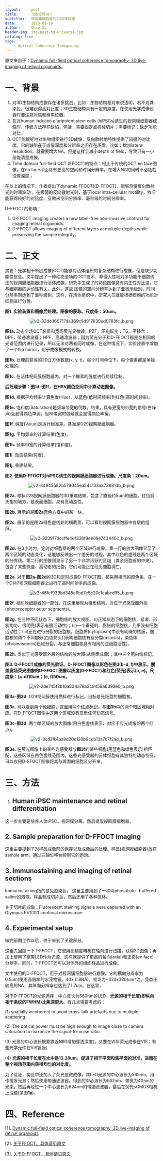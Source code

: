 ```yaml
---
layout:     post
title:      动态全场OCT
subtitle:   视网膜细胞器的3D活体成像
date:       2020-09-19
author:     Chao Xu
header-img: img/post-bg-universe.jpg
catalog: true
tags:
    - Optical Coherence Tomography
---
```


原文来自于：[Dynamic full-field optical coherence tomography: 3D live-imaging of retinal organoids](https://www.nature.com/articles/s41377-020-00375-8)。

# 一、背景

1. 对3D生物结构成像存在诸多挑战，比如：生物结构相对来说透明，若不对其染色，很难获得高对比度；3D生物结构具有一定的厚度，在使用光学成像仪器时要注意对焦和离焦位置。
2. 在对human induced pluripotent stem cells (hiPSCs)诱生的视网膜细胞器成像时，传统方法存在缺陷，包括：需要固定或机械切片；需要标记；缺乏功能对比。
3. OCT能很好地对生物组织进行3D成像，反向散射地特性提供了较强的对比度。它的缺陷在于成像深度和分辨率之间存在矛盾，比如：增加lateral resolution，就需要增大NA，但是这样会减小depth of  field，导致只有一小层能清楚成像。
4. Time domain full-field OCT (FFOCT)的特点：相比于传统的OCT en face图像，在en face平面具有更高的空间和时间分辨率，在增大NA的同时不必牺牲成像深度 。

在以上的情况下，作者提出了dynamic FFOCT((D-FFOCT)，能够测量反向散射光的时间波动 。在极弱的反向散射光时，基于local intra-cellular motility，依旧能获得较好的对比度、亚微米空间分辨率、毫秒级的时间分辨率。

D-FFOCT的影响：

1. D-FFOCT imaging creates a new label-free non-invasive contrast for imaging retinal organoids. 
2. D-FFOCT allows imaging of different layers at multiple depths while preserving the sample integrity。

# 二、正文

摘要：光学相干断层成像(OCT)能够对活体组织的复杂结构进行成像，但是缺少功能性信息。文中提出了一种动态全场的OCT技术，非侵入性地对多功能干细胞诱生的视网膜细胞器进行活体成像。研究中生成了的彩色图像具有内生性对比度，它与细胞器的运动性有关。此外，这些 图像的空间分辨率达到了亚微米级别，时间分辨率则达到了毫秒级别。这样，在活体组织中，研究人员就能根据细胞的功能对细胞进行分类。

**图1. 实验装置和图像后处理。图像的获取。尺度条：50um。**

<p align="center"><img src="https://imghost.cx0512.com/images/2020/09/19/v2-32dc060717da369c5d917830ed0783fc_b.png" alt="v2-32dc060717da369c5d917830ed0783fc_b.png" border="0" />
</p>

**图1a.** 动态全场OCT装置和宽场荧光显微镜。PZT，压电跃变；TS，平移台；BPF，带通滤波器；HPF，高通滤波器；因为荧光分子和D-FFOCT都是在相同的光谱范围内进行记录，所以无法对两者同时成像。在这种情况下，实验装置中增加了一个flip mirror，用于成像模式的转换。

**图1b.** 处理前获得的3D立方体数据(x, y, t)。每个时间单位下，每个像素都是单独处理的。

**图1c.** 在活体视网膜细胞器内，对一个像素的强度进行持续绘制。

**后处理步骤：图1d-图1f，在HSV颜色空间中计算动态图像。**

**图1d.** 根据平均频率计算色度(Hue)，从蓝色(低时间频率)到红色(高时间频率)。

**图1e.** 饱和度(Saturation)是频率带宽的倒数。结果，具有更宽的带宽的信号(白噪声)会显得颜色单调，但窄带宽的信号就会显得颜色丰富。

**图1f.** 纯度(Value)是运行标准差。基准是D29视网膜细胞器。

**图1g.** 平均频率的计算结果(色度)。

**图1h.** 频率带宽的计算结果(饱和度)。

**图1i.**  动态结果(纯度)。

**图1j.** 重建结果。

**图2. 使用D-FFOCT对hiPSC诱生的视网膜细胞器进行成像。尺度条：20um。**

<p align="center"><img src="https://imghost.cx0512.com/images/2020/09/19/v2-84945582b579045ea54c133a3738810b_b.png" alt="v2-84945582b579045ea54c133a3738810b_b.png" border="0" />
</p>

**图2a.** 球状D28视网膜细胞器的3D重建结果，包含了直径约5um的细胞。红色箭头指的地方，是表面细胞，具有高动态性。

**图2b.** 展示的是**图2a**蓝色方框中的某一块。

**图2c.** 展示的是图2a绿色虚线处的横截面，可以看到视网膜细胞器中各层的组织。

<p align="center"><img src="https://imghost.cx0512.com/images/2020/09/19/v2-320917dccffe4ef336f9ee69e743440c_b.png" alt="v2-320917dccffe4ef336f9ee69e743440c_b.png" border="0" />
</p>

**图2d.** 在3小时内，定时对细胞器的两个区域进行成像。第一行的放大图像显示了两个区域的动态变化，这能够反映出一个差分的过程，其中红色的虚线是两个区域的分界线。第二行的图像则显示了另一个非常活跃的区域（其余细胞器的中央），包含了某些快速、高动态的细胞，它们可能正在经历细胞凋亡。

**图2e.** 对于**图2a-图2d**的3D和定时成像D-FFOCT图，都采用相同的颜色条。在一个D147视网膜细胞器上进行了高时间辨率的成像。

<p align="center">
    <img src="https://imghost.cx0512.com/images/2020/09/19/v2-46fef939bd345a6bd7c5c20c1cabcd95_b.png" alt="v2-46fef939bd345a6bd7c5c20c1cabcd95_b.png" border="0" />
</p>

**图2f.** 视网膜细胞器的一部分，在这里展现为梭形结构，对应于光感受器外段(photoreceptor outer segments)。

**图2g.** 在三种不同状态下，细胞核的放大视图。(i)正常状态下的细胞核，紧凑、形状均匀、很明亮(表示有强活动性)；(ii)一个垂死的、膨胀的细胞核，几乎没有细胞活动性；(iii)正在进行分裂的细胞核，细胞质(cytoplasm)中没有明确的核膜，细胞核的两个不同部分(白色箭头)(表明细胞核有丝分裂(mitosis)，染色体(chromosomes)已经分裂，与正常细胞核具有相同的亚细胞活性)。

**图2h.** 类似于光感受器外段的结构的放大图(从侧面成像)；其中三个用白线标记。

**图3. D-FFOCT成像的荧光验证。D-FFOCT图像以彩色在图3(b-d, f)中展示。覆盖宽场荧光图像的D-FFOCT图像以灰度(D-FFOCT)和红色(荧光)表示(a, e)。尺度条：(a-d)10um；(e, f)50um。**

<p align="center">
   <img src="https://imghost.cx0512.com/images/2020/09/19/v2-2de745f2b10a834a78a3c9459a6393e0_b.png" alt="v2-2de745f2b10a834a78a3c9459a6393e0_b.png" border="0" />
</p>

**图3a-图3d.** D29视网膜使用燃料进行标记，目标是死细胞的细胞核。

**图3a.** 可以看到两个死细胞，这里用两个红点标记，与**图3b**中的两个暗区域相对应。在D-FFOCT图像中这两个区域没有显示任何动态信号。

**图3c-图3d.** 两个暗区域的放大图像(用白色虚线表示，对应于应光成像的两个红点)。

<p align="center">
<img src="https://imghost.cx0512.com/images/2020/09/19/v2-8cd3fb1ba8d20e120b9cdb13a7c7f2ad_b.png" alt="v2-8cd3fb1ba8d20e120b9cdb13a7c7f2ad_b.png" border="0" />
</p>

**图3e.** 在荧光图像上的某些光感受器与**图3f**的某些细胞(用蓝色和绿色表示)相匹配，这些区域在白色虚线范围内。这些光感受器的前体细胞有其独特的动态特征，可以仅用D-FFOCT图像将其与周围的细胞区分开来。

# 三、方法

1. ## **Human iPSC maintenance and retinal differentiation**

这一步主要是培养人体iPSC，视网膜分离，然后提取视网膜细胞器。

## **2. Sample preparation for D-FFOCT imaging**

这里主要提到了对样品成像前的保存以及成像后的处理。样品(视网膜细胞器)放在sample arm，通过三轴位移台控制它的运动。

## **3. Immunostaining and imaging of retinal sections**

Immunostaining指的是免疫染色， 这里主要用到了一种叫phosphate- buffered saline的溶液。样品制成切片后，然后还用了各种抗体。

关于切片的成像：Fluorescent staining signals were captured with an Olympus FV1000 confocal microscope.

## **4. Experimental setup**

做完前期工作以后，终于来到了关键部分。

这里先回顾一下T-FFOCT，它使用高精度电机在轴向进行扫描，获得3D图像；再加上使用了宽带LED作为光源，这样就提供了更高的轴向(axial)和正面(en face)分辨率。同时，T-FFOCT还可以对体外的组织样品进行成像。 

文中使用的D-FFOCT，用于对视网膜细胞器进行成像。它的横向分辨率为0.5um(使用高倍率的水浸物镜，40x 0.8NA)，视场为~320x320(um^2)。受益于较高的NA，其纵向分辨率也达到了1.7um。在这里，

对于D-FFOCT的光源选择：中心波长为660nm的LED，**光源的相干长度(即纵向相干条纹的FWHM)比焦深更大**。有几点需要考虑的：

(1) spatially incoherent to avoid cross-talk artefacts due to multiple scattering. 

(2) The optical power must be high enough to image close to camera saturation to maximize the signal-to-noise ratio.

(3) 光源的中心波长既要靠近NIR(增加穿透深度)，又要在VIS(荧光成像在VIS；有些光学元件在VIS镀膜)

(4) **光源的相干长度在水中是13.28um，促进了相干平面和焦平面的对准，进而在整个视场范围内获得均匀的对比度。**

为了验证，实验中还加入了荧光显微成像，其LED光源的中心波长为565nm，用作激发光源；然后使用带通滤波器，得到的中心波长为562nm、带宽为40nm的光束。然后再经过一个中心波长为624nm的带通滤波器，最后在荧光sCMOS相机上成像(见图**1a**)。

# 四、Reference

[1]. [Dynamic full-field optical coherence tomography: 3D live-imaging of retinal organoids](https://www.nature.com/articles/s41377-020-00375-8)

[2]. [关于FFOCT，具体请见原文](https://www.osapublishing.org/ao/abstract.cfm?uri=ao-43-1)

[3]. [关于D-FFOCT，具体请见原文](https://www.osapublishing.org/boe/abstract.cfm?uri=boe-7-4-1511)